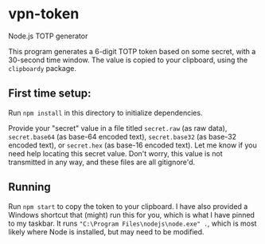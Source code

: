 # vpn-token
Node.js TOTP generator

This program generates a 6-digit TOTP token based on some secret, with a 30-second time window. The value is copied to your clipboard, using the `clipboardy` package.

## First time setup:

Run `npm install` in this directory to initialize dependencies.

Provide your "secret" value in a file titled `secret.raw` (as raw data), `secret.base64` (as base-64 encoded text), `secret.base32` (as base-32 encoded text), or `secret.hex` (as base-16 encoded text). Let me know if you need help locating this secret value. Don't worry, this value is not transmitted in any way, and these files are all gitignore'd.

## Running

Run `npm start` to copy the token to your clipboard. I have also provided a Windows shortcut that (might) run this for you, which is what I have pinned to my taskbar. It runs `"C:\Program Files\nodejs\node.exe" .`, which is most likely where Node is installed, but may need to be modified.
